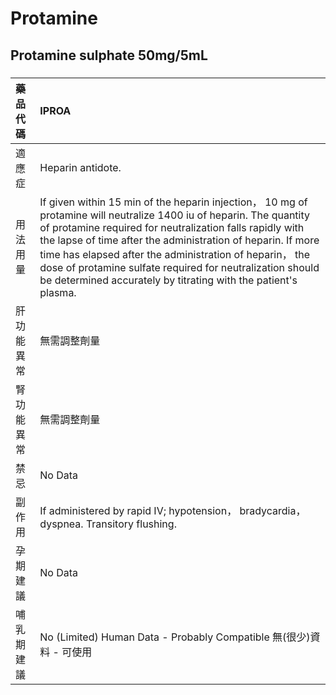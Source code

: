 # Protamine

## Protamine sulphate 50mg/5mL

##### 

| 藥品代碼   | IPROA                                                                                                                                                                                                                                                                                                                                                                                                                                     |
|:-----------|:------------------------------------------------------------------------------------------------------------------------------------------------------------------------------------------------------------------------------------------------------------------------------------------------------------------------------------------------------------------------------------------------------------------------------------------|
| 適應症     | Heparin antidote.                                                                                                                                                                                                                                                                                                                                                                                                                         |
| 用法用量   | If given within 15 min of the heparin injection， 10 mg of protamine will neutralize 1400 iu of heparin. The quantity of protamine required for neutralization falls rapidly with the lapse of time after the administration of heparin. If more time has elapsed after the administration of heparin， the dose of protamine sulfate required for neutralization should be determined accurately by titrating with the patient's plasma. |
| 肝功能異常 | 無需調整劑量                                                                                                                                                                                                                                                                                                                                                                                                                              |
| 腎功能異常 | 無需調整劑量                                                                                                                                                                                                                                                                                                                                                                                                                              |
| 禁忌       | No Data                                                                                                                                                                                                                                                                                                                                                                                                                                   |
| 副作用     | If administered by rapid IV; hypotension， bradycardia， dyspnea. Transitory flushing.                                                                                                                                                                                                                                                                                                                                                    |
| 孕期建議   | No Data                                                                                                                                                                                                                                                                                                                                                                                                                                   |
| 哺乳期建議 | No (Limited) Human Data - Probably Compatible 無(很少)資料 - 可使用                                                                                                                                                                                                                                                                                                                                                                       |


